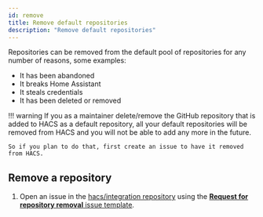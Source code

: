 ```yaml
---
id: remove
title: Remove default repositories
description: "Remove default repositories"
---
```


Repositories can be removed from the default pool of repositories for any number of reasons, some examples:

- It has been abandoned
- It breaks Home Assistant
- It steals credentials
- It has been deleted or removed

!!! warning
    If you as a maintainer delete/remove the GitHub repository that is added to HACS as a default repository, all your default repositories will be removed from HACS and you will not be able to add any more in the future.

    So if you plan to do that, first create an issue to have it removed from HACS.



## Remove a repository

1. Open an issue in the [hacs/integration repository](https://github.com/hacs/integration/issues) using the [**Request for repository removal** issue template](https://github.com/hacs/integration/issues/new?assignees=ludeeus&labels=flag&projects=&template=removal.yml).
